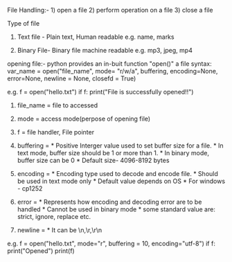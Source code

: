 File Handling:-
    1) open a file
    2) perform operation on a file
    3) close a file

Type of file
1) Text file - Plain text, Human readable
        e.g. name, marks

2) Binary File- Binary file machine readable
        e.g. mp3, jpeg, mp4

opening file:-
    python provides an in-buit function "open()" a file
    syntax:
        var_name = open("file_name", mode= "r/w/a", buffering,
                          encoding=None, error=None, newline = None, closefd = True)

e.g.
f = open("hello.txt")
if f:
    print("File is successfully opened!!")

1) file_name = file to accessed
2) mode = access mode(perpose of opening file)
3) f = file handler, File pointer
4) buffering = * Positive Interger value used to set buffer size for
                a file.
               * In text mode, buffer size should be 1 or more than 1.
               * In binary mode, buffer size can be 0
               * Default size- 4096-8192 bytes
5) encoding = * Encoding type used to decode and encode file.
              * Should be used in text mode only
              * Default value depends on OS
              * For windows - cp1252
6) error = * Represents how encoding and decoding error are to be 
             handled
           * Cannot be used in binary mode
           * some standard value are: strict, ignore, replace etc.

7) newline = * It can be \n,\r,\r\n

e.g.
    f = open("hello.txt", mode="r", buffering = 10, encoding="utf-8")
    if f:
        print("Opened")
    print(f)